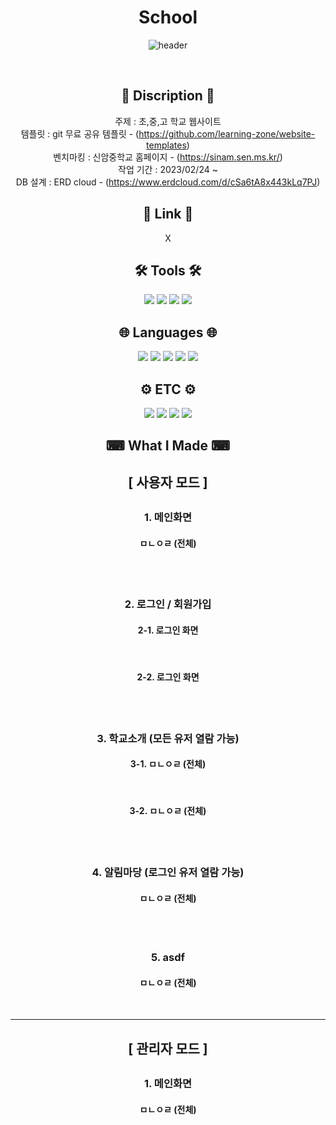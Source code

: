<div align="center">

# School

![header](https://capsule-render.vercel.app/api?type=waving&color=76D1FA&height=300&section=header&text=개인%20프로젝트%20(학교%20홈페이지)&fontSize=30&fontColor=FFFFFF)

</div>
<br>
<div align="center">

## 📄 Discription 📄
주제 : 초,중,고 학교 웹사이트
<br>
템플릿 : git 무료 공유 템플릿 - (https://github.com/learning-zone/website-templates)
<br>
벤치마킹 : 신암중학교 홈페이지 - (https://sinam.sen.ms.kr/)
<br>
작업 기간 : 2023/02/24 ~ 
<br>
DB 설계 : ERD cloud - (https://www.erdcloud.com/d/cSa6tA8x443kLq7PJ)
<br>

## 🔗 Link 🔗
X
<br>

## 🛠 Tools 🛠
<img src="https://img.shields.io/badge/Spring-6DB33F?style=flat&logo=spring&logoColor=white">
<img src="https://img.shields.io/badge/Spring Boot-6DB33F?style=flat&logo=springboot&logoColor=white">
<img src="https://img.shields.io/badge/Apache Tomcat-F8DC75?style=flat&logo=apachetomcat&logoColor=black">
<img src="https://img.shields.io/badge/Oracle-F80000?style=flat&logo=oracle&logoColor=white">
<br>

## 🌐 Languages 🌐
<img src="https://img.shields.io/badge/JAVA-007396?style=flat&logo=openjdk&logoColor=white">
<img src="https://img.shields.io/badge/JQUERY-0769AD?style=flat&logo=jquery&logoColor=white">
<img src="https://img.shields.io/badge/CSS3-1572B6?style=flat&logo=css3&logoColor=white">
<img src="https://img.shields.io/badge/JavaScript-F7DF1E?style=flat&logo=javascript&logoColor=black">
<img src="https://img.shields.io/badge/HTML5-E34F26?style=flat&logo=html5&logoColor=white">
<br>

## ⚙ ETC ⚙
<img src="https://img.shields.io/badge/JPA-6DB33F?style=flat&logo=jpa&logoColor=white">
<img src="https://img.shields.io/badge/Bootstrap-7952B3?style=flat&logo=bootstrap&logoColor=white">
<img src="https://img.shields.io/badge/GitHub-181717?style=flat&logo=github&logoColor=white">
<img src="https://img.shields.io/badge/Git-F05032?style=flat&logo=git&logoColor=white">

<br>

## ⌨ What I Made ⌨
<h2>[ 사용자 모드 ]<h2>
<h3>1. 메인화면</h3>
<h4>ㅁㄴㅇㄹ (전체)</h4>
<img src="">
<br><br>

<br>

<h3>2. 로그인 / 회원가입</h3>
<h4>2-1. 로그인 화면</h4>
<img src="">
<br><br>
<h4>2-2. 로그인 화면</h4>
<img src="">
<br><br>

<br>

<h3>3. 학교소개 (모든 유저 열람 가능)</h3>
<h4>3-1. ㅁㄴㅇㄹ (전체)</h4>
<img src="">
<br><br>
<h4>3-2. ㅁㄴㅇㄹ (전체)</h4>
<img src="">
<br><br>

<br>

<h3>4. 알림마당 (로그인 유저 열람 가능)</h3>
<h4>ㅁㄴㅇㄹ (전체)</h4>
<img src="">
<br><br>

<br>

<h3>5. asdf</h3>
<h4>ㅁㄴㅇㄹ (전체)</h4>
<img src="">
<br><br>

<hr>

<h2>[ 관리자 모드 ]<h2>
<h3>1. 메인화면</h3>
<h4>ㅁㄴㅇㄹ (전체)</h4>
<img src="">
<br><br>












